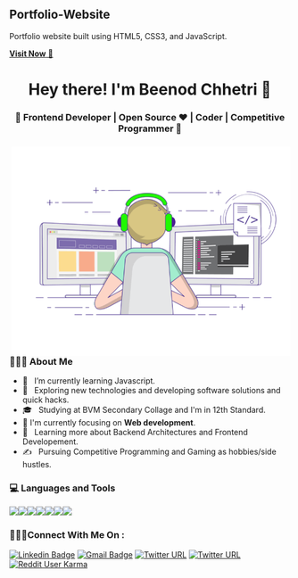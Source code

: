 ## Portfolio-Website
Portfolio website built using HTML5, CSS3, and JavaScript.

<a href="https://binodchhetri.netlify.app/" target="_blank">**Visit Now** 🚀</a>




<h1 align="center">Hey there! I'm Beenod Chhetri 👋 </h1>
<h3 align="center">🚀 Frontend Developer | Open Source ♥ | Coder | Competitive Programmer  🚀</h3>
<div>
<img align="right" alt="GIF" src="https://raw.githubusercontent.com/devSouvik/devSouvik/master/gif3.gif" width="500"/>
<div align="left"> 
  <h3> 👨🏻‍💻 About Me </h3>

  - 💬 &nbsp; I’m currently learning Javascript.
  - 🤔 &nbsp; Exploring new technologies and developing software solutions and quick hacks.
  - 🎓 &nbsp; Studying at BVM Secondary Collage and I'm in 12th Standard.
  - 👀 I'm currently focusing on **Web development**.
  - 🌱 &nbsp; Learning more about Backend Architectures and Frontend Developement.
  - ✍️ &nbsp; Pursuing Competitive Programming and Gaming as hobbies/side hustles.  
</div> 
</div>

<div>
  <h3> 💻 Languages and Tools </h3>
  <p>
   <img src="https://media.giphy.com/media/3rCcV6sC1o2GY/giphy.gif" width="50"><img src="https://media3.giphy.com/media/ln7z2eWriiQAllfVcn/200w.webp" width="50"><img src="https://i.giphy.com/media/LMt9638dO8dftAjtco/200.webp"   width="50"><img src="https://i.giphy.com/media/eNAsjO55tPbgaor7ma/200w.webp" width="50"><img src="https://i.giphy.com/media/IdyAQJVN2kVPNUrojM/200.webp" width="50"><img src="https://media3.giphy.com/media/kdFc8fubgS31b8DsVu/giphy.webp" width="50"><img src="https://media.giphy.com/media/kH1DBkPNyZPOk0BxrM/giphy.gif" width="100">


  <p>
</div> 
<div>
  <h3>🤝🏻🌐Connect With Me On :</h3>
</div>

[![Linkedin Badge](https://img.shields.io/badge/-Linkedin-4169E1?style=flat-square&logo=Linkedin&logoColor=white&&link=https://www.linkedin.com/in/vividha-rawat-761905143/)](https://www.linkedin.com/in/beenod-chhetri)
[![Gmail Badge](https://img.shields.io/badge/-Gmail-c14438?style=flat-square&logo=Gmail&logoColor=white&link=mailto:rvividha@gmail.com)](mailto:xfactorbinod69@gmail.com)
[![Twitter URL](https://img.shields.io/twitter/url?label=Telegram&logo=telegram&style=social&url=https%3A%2F%2Ft.me%2Fismlhbb)](https://t.me/beenod69)
[![Twitter URL](https://img.shields.io/twitter/url?label=Instagram&logo=Instagram&style=social&url=https%3A%2F%2Finstagram.com%2Fismlhbb)](https://www.instagram.com/beenod_69/)
[![Reddit User Karma](https://img.shields.io/reddit/user-karma/combined/sinner98?style=social)](https://www.reddit.com/user/Exact-Bullfrog-3928/)